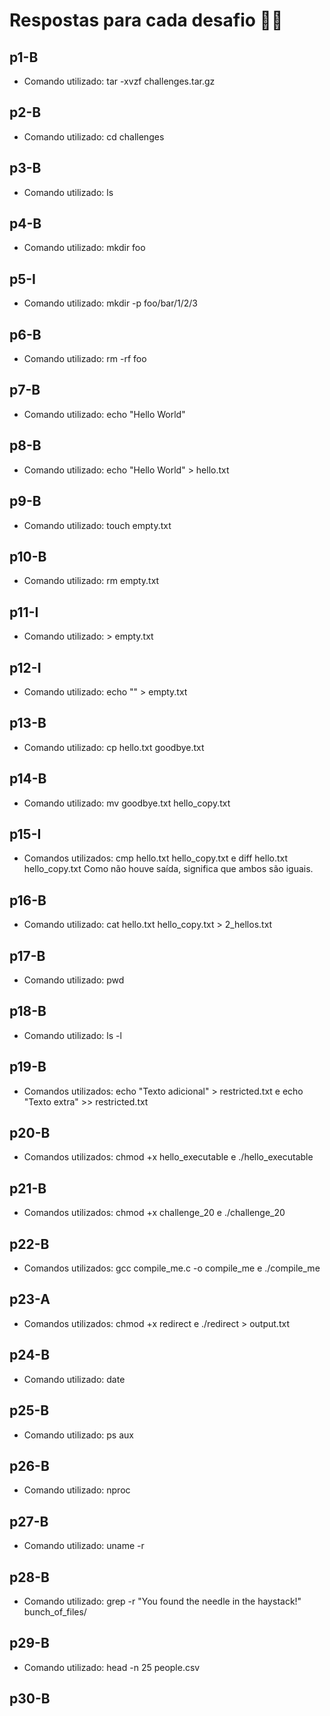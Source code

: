 # Respostas para cada desafio 👩‍💻

## p1-B

- Comando utilizado: tar -xvzf challenges.tar.gz

## p2-B

- Comando utilizado: cd challenges

## p3-B

- Comando utilizado: ls

## p4-B

- Comando utilizado: mkdir foo

## p5-I

- Comando utilizado: mkdir -p foo/bar/1/2/3

## p6-B

- Comando utilizado: rm -rf foo

## p7-B

- Comando utilizado: echo "Hello World"

## p8-B

- Comando utilizado: echo "Hello World" > hello.txt

## p9-B

- Comando utilizado: touch empty.txt

## p10-B

- Comando utilizado: rm empty.txt

## p11-I

- Comando utilizado: > empty.txt

## p12-I

- Comando utilizado: echo "" > empty.txt

## p13-B

- Comando utilizado: cp hello.txt goodbye.txt

## p14-B

- Comando utilizado: mv goodbye.txt hello_copy.txt

## p15-I

- Comandos utilizados: cmp hello.txt hello_copy.txt
  e
  diff hello.txt hello_copy.txt
  Como não houve saída, significa que ambos são iguais.

## p16-B

- Comando utilizado: cat hello.txt hello_copy.txt > 2_hellos.txt

## p17-B

- Comando utilizado: pwd

## p18-B

- Comando utilizado: ls -l

## p19-B

- Comandos utilizados: echo "Texto adicional" > restricted.txt
  e
  echo "Texto extra" >> restricted.txt

## p20-B

- Comandos utilizados: chmod +x hello_executable
  e
  ./hello_executable

## p21-B

- Comandos utilizados: chmod +x challenge_20
  e
  ./challenge_20

## p22-B

- Comandos utilizados: gcc compile_me.c -o compile_me
  e
  ./compile_me

## p23-A

- Comandos utilizados: chmod +x redirect
  e
  ./redirect > output.txt

## p24-B

- Comando utilizado: date

## p25-B

- Comando utilizado: ps aux

## p26-B

- Comando utilizado: nproc

## p27-B

- Comando utilizado: uname -r

## p28-B

- Comando utilizado: grep -r "You found the needle in the haystack!" bunch_of_files/

## p29-B

- Comando utilizado: head -n 25 people.csv

## p30-B
